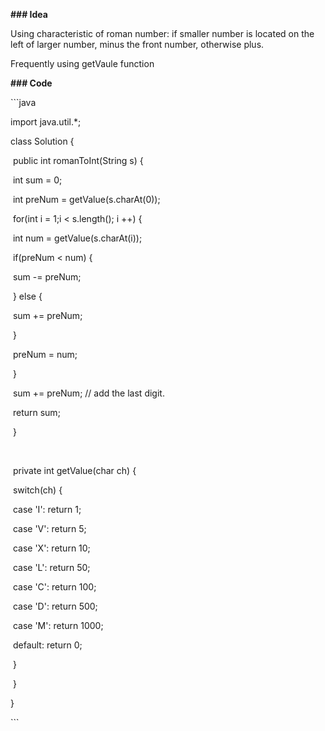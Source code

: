 **### Idea**

Using characteristic of roman number: if smaller number is located on the left of larger number, minus the front number, otherwise plus. 



Frequently using getVaule function



**### Code**



\```java

import java.util.*;



class Solution {

​    public int romanToInt(String s) {

​        int sum = 0;

​        int preNum = getValue(s.charAt(0));

​        for(int i = 1;i < s.length(); i ++) {

​            int num = getValue(s.charAt(i));

​            if(preNum < num) {

​                sum -= preNum;

​            } else {

​                sum += preNum;

​            }

​            preNum = num;

​        }

​        sum += preNum; // add the last digit. 

​        return sum;

​    }

​    

​    private int getValue(char ch) {

​        switch(ch) {

​            case 'I': return 1;

​            case 'V': return 5;

​            case 'X': return 10;

​            case 'L': return 50;

​            case 'C': return 100;

​            case 'D': return 500;

​            case 'M': return 1000;

​            default: return 0;

​        }

​    }

}



\```